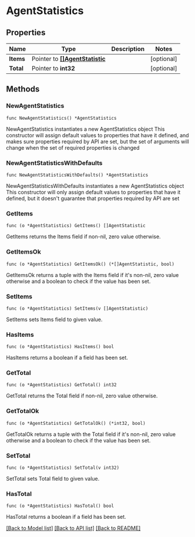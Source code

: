 # AgentStatistics

## Properties

Name | Type | Description | Notes
------------ | ------------- | ------------- | -------------
**Items** | Pointer to [**[]AgentStatistic**](AgentStatistic.md) |  | [optional]
**Total** | Pointer to **int32** |  | [optional]

## Methods

### NewAgentStatistics

`func NewAgentStatistics() *AgentStatistics`

NewAgentStatistics instantiates a new AgentStatistics object
This constructor will assign default values to properties that have it defined,
and makes sure properties required by API are set, but the set of arguments
will change when the set of required properties is changed

### NewAgentStatisticsWithDefaults

`func NewAgentStatisticsWithDefaults() *AgentStatistics`

NewAgentStatisticsWithDefaults instantiates a new AgentStatistics object
This constructor will only assign default values to properties that have it defined,
but it doesn't guarantee that properties required by API are set

### GetItems

`func (o *AgentStatistics) GetItems() []AgentStatistic`

GetItems returns the Items field if non-nil, zero value otherwise.

### GetItemsOk

`func (o *AgentStatistics) GetItemsOk() (*[]AgentStatistic, bool)`

GetItemsOk returns a tuple with the Items field if it's non-nil, zero value otherwise
and a boolean to check if the value has been set.

### SetItems

`func (o *AgentStatistics) SetItems(v []AgentStatistic)`

SetItems sets Items field to given value.

### HasItems

`func (o *AgentStatistics) HasItems() bool`

HasItems returns a boolean if a field has been set.

### GetTotal

`func (o *AgentStatistics) GetTotal() int32`

GetTotal returns the Total field if non-nil, zero value otherwise.

### GetTotalOk

`func (o *AgentStatistics) GetTotalOk() (*int32, bool)`

GetTotalOk returns a tuple with the Total field if it's non-nil, zero value otherwise
and a boolean to check if the value has been set.

### SetTotal

`func (o *AgentStatistics) SetTotal(v int32)`

SetTotal sets Total field to given value.

### HasTotal

`func (o *AgentStatistics) HasTotal() bool`

HasTotal returns a boolean if a field has been set.

[[Back to Model list]](../README.md#documentation-for-models) [[Back to API list]](../README.md#documentation-for-api-endpoints) [[Back to README]](../README.md)
